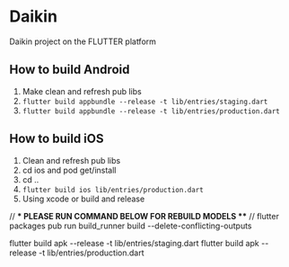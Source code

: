 # Daikin

Daikin project on the FLUTTER platform

## How to build Android

1. Make clean and refresh pub libs
2. `flutter build appbundle --release -t lib/entries/staging.dart`
3. `flutter build appbundle --release -t lib/entries/production.dart`

## How to build iOS

1. Clean and refresh pub libs
2. cd ios and pod get/install
3. cd ..
4. `flutter build ios lib/entries/production.dart`
5. Using xcode or build and release

// **\* PLEASE RUN COMMAND BELOW FOR REBUILD MODELS \*\***
// flutter packages pub run build_runner build --delete-conflicting-outputs

flutter build apk --release -t lib/entries/staging.dart
flutter build apk --release -t lib/entries/production.dart

